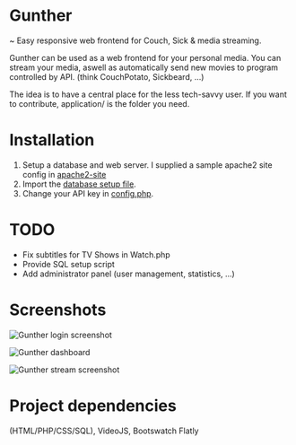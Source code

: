 # Gunther
~ Easy responsive web frontend for Couch, Sick & media streaming.

Gunther can be used as a web frontend for your personal media. You can stream your media, aswell as automatically send new movies to program controlled by API. (think CouchPotato, Sickbeard, ...)

The idea is to have a central place for the less tech-savvy user.
If you want to contribute, application/ is the folder you need.


# Installation
1. Setup a database and web server. I supplied a sample apache2 site config in [apache2-site](/apache2-site-example)
2. Import the [database setup file](/setup_database.sql).
4. Change your API key in [config.php](/application/config.php).

# TODO
- Fix subtitles for TV Shows in Watch.php
- Provide SQL setup script
- Add administrator panel (user management, statistics, ...)

# Screenshots
![Gunther login screenshot](https://i.imgur.com/RWgQcBR.png "Login screen")

![Gunther dashboard](https://i.imgur.com/YDWSkz7.jpg "Dashboard")

![Gunther stream screenshot](https://i.imgur.com/ddidCuk.jpg "Streaming screen")



# Project dependencies
(HTML/PHP/CSS/SQL), VideoJS, Bootswatch Flatly
